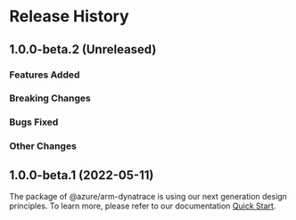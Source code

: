 # Release History

## 1.0.0-beta.2 (Unreleased)

### Features Added

### Breaking Changes

### Bugs Fixed

### Other Changes

## 1.0.0-beta.1 (2022-05-11)

The package of @azure/arm-dynatrace is using our next generation design principles. To learn more, please refer to our documentation [Quick Start](https://aka.ms/js-track2-quickstart).
